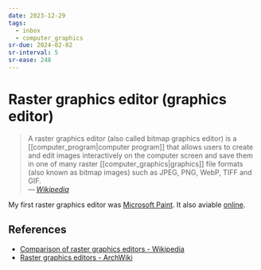 ```yaml
---
date: 2023-12-29
tags:
  - inbox
  - computer_graphics
sr-due: 2024-02-02
sr-interval: 5
sr-ease: 248
---
```


# Raster graphics editor (graphics editor)

> A raster graphics editor (also called bitmap graphics editor) is a
> [[computer_program|computer program]] that allows users to create and edit
> images interactively on the computer screen and save them in one of many
> raster [[computer_graphics|graphics]] file formats (also known as bitmap
> images) such as JPEG, PNG, WebP, TIFF and GIF.\
> — <cite>[Wikipedia](https://en.wikipedia.org/wiki/Raster_graphics_editor)</cite>

My first raster graphics editor was [Microsoft
Paint](https://en.wikipedia.org/wiki/Microsoft_Paint). It also aviable
[online](https://paint.js.org/).

## References

- [Comparison of raster graphics editors - Wikipedia](https://en.wikipedia.org/wiki/Comparison_of_raster_graphics_editors)
- [Raster graphics editors - ArchWiki](https://wiki.archlinux.org/title/List_of_applications/Multimedia#Raster_graphics_editors)
